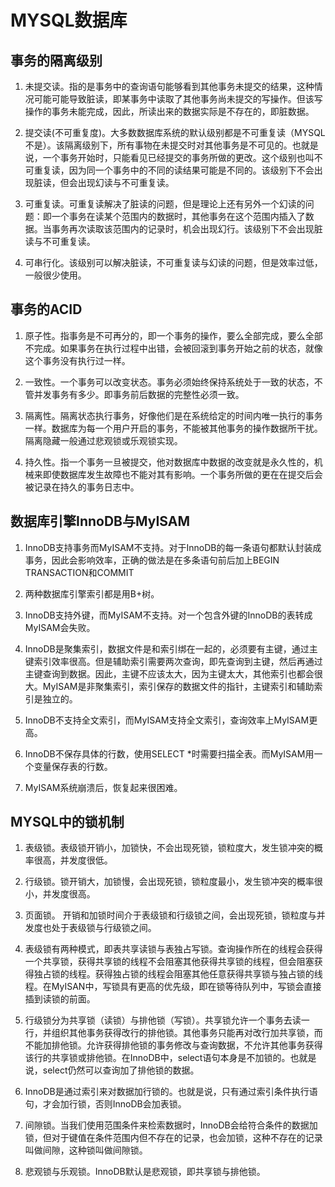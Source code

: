# MYSQL数据库

## 事务的隔离级别

1. 未提交读。指的是事务中的查询语句能够看到其他事务未提交的结果，这种情况可能可能导致脏读，即某事务中读取了其他事务尚未提交的写操作。但该写操作的事务未能完成，因此，所读出来的数据实际是不存在的，即脏数据。

2. 提交读(不可重复度)。大多数数据库系统的默认级别都是不可重复读（MYSQL不是）。该隔离级别下，所有事物在未提交时对其他事务是不可见的。也就是说，一个事务开始时，只能看见已经提交的事务所做的更改。这个级别也叫不可重复读，因为同一个事务中的不同的读结果可能是不同的。该级别下不会出现脏读，但会出现幻读与不可重复读。

3. 可重复读。可重复读解决了脏读的问题，但是理论上还有另外一个幻读的问题：即一个事务在读某个范围内的数据时，其他事务在这个范围内插入了数据。当事务再次读取该范围内的记录时，机会出现幻行。该级别下不会出现脏读与不可重复读。

4. 可串行化。该级别可以解决脏读，不可重复读与幻读的问题，但是效率过低，一般很少使用。

## 事务的ACID

1. 原子性。指事务是不可再分的，即一个事务的操作，要么全部完成，要么全部不完成。如果事务在执行过程中出错，会被回滚到事务开始之前的状态，就像这个事务没有执行过一样。

2. 一致性。一个事务可以改变状态。事务必须始终保持系统处于一致的状态，不管并发事务有多少。即事务前后数据的完整性必须一致。

3. 隔离性。隔离状态执行事务，好像他们是在系统给定的时间内唯一执行的事务一样。数据库为每一个用户开启的事务，不能被其他事务的操作数据所干扰。隔离隐藏一般通过悲观锁或乐观锁实现。

4. 持久性。指一个事务一旦被提交，他对数据库中数据的改变就是永久性的，机械来即使数据库发生故障也不能对其有影响。一个事务所做的更在在提交后会被记录在持久的事务日志中。

## 数据库引擎InnoDB与MyISAM

1. InnoDB支持事务而MyISAM不支持。对于InnoDB的每一条语句都默认封装成事务，因此会影响效率，正确的做法是在多条语句前后加上BEGIN TRANSACTION和COMMIT

2. 两种数据库引擎索引都是用B+树。

3. InnoDB支持外键，而MyISAM不支持。对一个包含外键的InnoDB的表转成MyISAM会失败。

4. InnoDB是聚集索引，数据文件是和索引绑在一起的，必须要有主键，通过主键索引效率很高。但是辅助索引需要两次查询，即先查询到主键，然后再通过主键查询到数据。因此，主键不应该太大，因为主键太大，其他索引也都会很大。MyISAM是非聚集索引，索引保存的数据文件的指针，主键索引和辅助索引是独立的。

5. InnoDB不支持全文索引，而MyISAM支持全文索引，查询效率上MyISAM更高。

6. InnoDB不保存具体的行数，使用SELECT *时需要扫描全表。而MyISAM用一个变量保存表的行数。

7. MyISAM系统崩溃后，恢复起来很困难。

## MYSQL中的锁机制

1. 表级锁。表级锁开销小，加锁快，不会出现死锁，锁粒度大，发生锁冲突的概率很高，并发度很低。

2. 行级锁。锁开销大，加锁慢，会出现死锁，锁粒度最小，发生锁冲突的概率很小，并发度很高。

3. 页面锁。 开销和加锁时间介于表级锁和行级锁之间，会出现死锁，锁粒度与并发度也处于表级锁与行级锁之间。

4. 表级锁有两种模式，即表共享读锁与表独占写锁。查询操作所在的线程会获得一个共享锁，获得共享锁的线程不会阻塞其他获得共享锁的线程，但会阻塞获得独占锁的线程。获得独占锁的线程会阻塞其他任意获得共享锁与独占锁的线程。在MyISAN中，写锁具有更高的优先级，即在锁等待队列中，写锁会直接插到读锁的前面。

5. 行级锁分为共享锁（读锁）与排他锁（写锁）。共享锁允许一个事务去读一行，并组织其他事务获得改行的排他锁。其他事务只能再对改行加共享锁，而不能加排他锁。允许获得排他锁的事务修改与查询数据，不允许其他事务获得该行的共享锁或排他锁。在InnoDB中，select语句本身是不加锁的。也就是说，select仍然可以查询加了排他锁的数据。

6. InnoDB是通过索引来对数据加行锁的。也就是说，只有通过索引条件执行语句，才会加行锁，否则InnoDB会加表锁。

7. 间隙锁。当我们使用范围条件来检索数据时，InnoDB会给符合条件的数据加锁，但对于键值在条件范围内但不存在的记录，也会加锁，这种不存在的记录叫做间隙，这种锁叫做间隙锁。

8. 悲观锁与乐观锁。InnoDB默认是悲观锁，即共享锁与排他锁。
